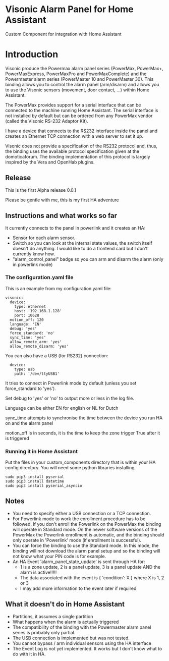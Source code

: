 # Visonic Alarm Panel for Home Assistant
Custom Component for integration with Home Assistant

# Introduction
Visonic produce the Powermax alarm panel series (PowerMax, PowerMax+, PowerMaxExpress, PowerMaxPro and PowerMaxComplete) and the Powermaster alarm series (PowerMaster 10 and PowerMaster 30). This binding allows you to control the alarm panel (arm/disarm) and allows you to use the Visonic sensors (movement, door contact, ...) within Home Assistant.

The PowerMax provides support for a serial interface that can be connected to the machine running Home Assistant. The serial interface is not installed by default but can be ordered from any PowerMax vendor (called the Visonic RS-232 Adaptor Kit).

I have a device that connects to the RS232 interface inside the panel and creates an Ethernet TCP connection with a web server to set it up.

Visonic does not provide a specification of the RS232 protocol and, thus, the binding uses the available protocol specification given at the ​domoticaforum. The binding implementation of this protocol is largely inspired by the Vera and OpenHab plugins.


## Release
This is the first Alpha release 0.0.1

Please be gentle with me, this is my first HA adventure


## Instructions and what works so far
It currently connects to the panel in powerlink and it creates an HA:
- Sensor for each alarm sensor.
- Switch so you can look at the internal state values, the switch itself doesn't do anything. I would like to do a frontend card but I don't currently know how.
- "alarm_control_panel" badge so you can arm and disarm the alarm (only in powerlink mode)

### The configuration.yaml file
This is an example from my configuration.yaml file:
```
visonic:
  device:
    type: ethernet
    host: '192.168.1.128'
    port: 10628
  motion_off: 120
  language: 'EN'
  debug: 'yes'
  force_standard: 'no'
  sync_time: 'yes'
  allow_remote_arm: 'yes'
  allow_remote_disarm: 'yes'
```

You can also have a USB (for RS232) connection:
```
  device:
    type: usb
    path: '/dev/ttyUSB1'
```


It tries to connect in Powerlink mode by default (unless you set force_standard to 'yes').

Set debug to 'yes' or 'no' to output more or less in the log file.

Language can be either EN for english or NL for Dutch

sync_time attempts to synchronise the time between the device you run HA on and the alarm panel

motion_off is in seconds, it is the time to keep the zone trigger True after it is triggered


### Running it in Home Assistant
Put the files in your custom_components directory that is within your HA config directory.
You will need some python libraries installing
```
sudo pip3 install pyserial
sudo pip3 install datetime
sudo pip3 install pyserial_asyncio
```

## Notes
- You need to specify either a USB connection or a TCP connection. 
- For Powerlink mode to work the enrollment procedure has to be followed. If you don't enroll the Powerlink on the PowerMax the binding will operate in Standard mode. On the newer software versions of the PowerMax the Powerlink enrollment is automatic, and the binding should only operate in 'Powerlink' mode (if enrollment is successful).
- You can force the binding to use the Standard mode. In this mode, the binding will not download the alarm panel setup and so the binding will not know what your PIN code is for example.
- An HA Event 'alarm_panel_state_update' is sent through HA for:
    - 1 is a zone update, 2 is a panel update, 3 is a panel update AND the alarm is active!!!!!
    - The data associated with the event is { 'condition': X }   where X is 1, 2 or 3
    - I may add more information to the event later if required


## What it doesn't do in Home Assistant
- Partitions, it assumes a single partition
- What happens when the alarm is actually triggered
- The compatibility of the binding with the Powermaster alarm panel series is probably only partial.
- The USB connection is implemented but was not tested.
- You cannot bypass / arm individual sensors using the HA interface
- The Event Log is not yet implemented. It works but I don't know what to do with it in HA.
